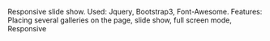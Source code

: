 Responsive slide show.
Used: Jquery, Bootstrap3, Font-Awesome. 
Features: Placing several galleries on the page, slide show, full screen mode, Responsive


